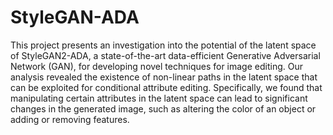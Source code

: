 # StyleGAN-ADA
This project presents an investigation into the potential of the latent space of
StyleGAN2-ADA, a state-of-the-art data-efficient Generative Adversarial Network (GAN), for developing novel techniques for image editing. Our analysis
revealed the existence of non-linear paths in the latent space that can be exploited
for conditional attribute editing. Specifically, we found that manipulating certain
attributes in the latent space can lead to significant changes in the generated image, such as altering the color of an object or adding or removing features.
